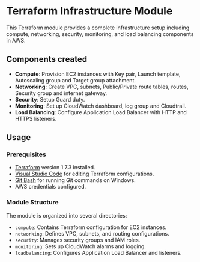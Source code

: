 # Terraform Infrastructure Module

This Terraform module provides a complete infrastructure setup including compute, networking, security, monitoring, and load balancing components in AWS.

## Components created

- **Compute**: Provision EC2 instances with Key pair, Launch template, Autoscaling group and Target group attachment.
- **Networking**: Create VPC, subnets, Public/Private route tables, routes, Security group and internet gateway.
- **Security**: Setup Guard duty.
- **Monitoring**: Set up CloudWatch dashboard, log group and Cloudtrail.
- **Load Balancing**: Configure Application Load Balancer with HTTP and HTTPS listeners.

## Usage

### Prerequisites

- [Terraform](https://www.terraform.io/downloads.html) version 1.7.3 installed.
- [Visual Studio Code](https://code.visualstudio.com/) for editing Terraform configurations.
- [Git Bash](https://gitforwindows.org/) for running Git commands on Windows.
- AWS credentials configured.

### Module Structure

The module is organized into several directories:

- `compute`: Contains Terraform configuration for EC2 instances.
- `networking`: Defines VPC, subnets, and routing configurations.
- `security`: Manages security groups and IAM roles.
- `monitoring`: Sets up CloudWatch alarms and logging.
- `loadbalancing`: Configures Application Load Balancer and listeners.
